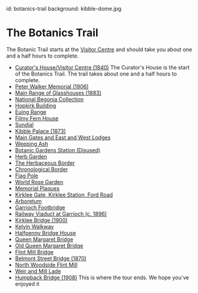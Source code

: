 id: botanics-trail
background: kibble-dome.jpg

# The Botanics Trail

The Botanic Trail starts at the [Visitor Centre](1) and should take you about one and a half hours to complete.

* [Curator's House/Visitor Centre (1840)](1)
  The Curator's House is the start of the Botanics Trail. 
  The trail takes about one and a half hours to complete.
* [Peter Walker Memorial (1906)](2)
* [Main Range of Glasshouses (1883)](3)
* [National Begonia Collection](listing:begonias)
* [Hopkirk Building](81)
* [Euing Range](82)
* [Filmy Fern House](80)
* [Sundial](4)
* [Kibble Palace (1873)](5)
* [Main Gates and East and West Lodges](6)
* [Weeping Ash](706)
* [Botanic Gardens Station (Disused)](8)
* [Herb Garden](9)
* [The Herbaceous Border](10)
* [Chronological Border](11)
* [Flag Pole](12)
* [World Rose Garden](13)
* [Memorial Plaques](14)
* [Kirklee Gate, Kirklee Station, Ford Road](15)
* [Arboretum](16)
* [Garrioch Footbridge](17)
* [Railway Viaduct at Garrioch (c. 1896)](18)
* [Kirklee Bridge (1900)](19)
* [Kelvin Walkway](20)
* [Halfpenny Bridge House](21)
* [Queen Margaret Bridge](23)
* [Old Queen Margaret Bridge](24)
* [Flint Mill Bridge](25)
* [Belmont Street Bridge (1870)](26)
* [North Woodside Flint Mill](27)
* [Weir and Mill Lade](28)
* [Humpback Bridge (1908)](29)
  This is where the tour ends.  We hope you've enjoyed it